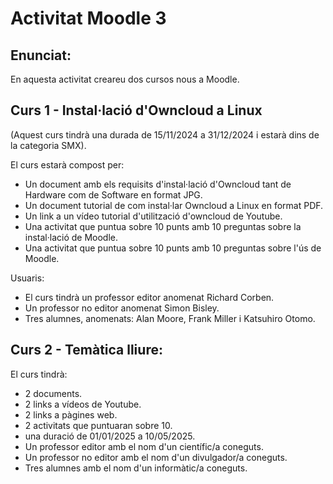 # Activitat Moodle 3

## Enunciat:

En aquesta activitat creareu dos cursos nous a Moodle.

## Curs 1 - Instal·lació d'Owncloud a Linux

(Aquest curs tindrà una durada de 15/11/2024 a 31/12/2024 i estarà dins de la categoria SMX).

El curs estarà compost per:

- Un document amb els requisits d'instal·lació d'Owncloud tant de Hardware com de Software en format JPG.
- Un document tutorial de com instal·lar Owncloud a Linux en format PDF.
- Un link a un vídeo tutorial d'utilització d'owncloud de Youtube.
- Una activitat que puntua sobre 10 punts amb 10 preguntas sobre la instal·lació de Moodle.
- Una activitat que puntua sobre 10 punts amb 10 preguntas sobre l'ús de Moodle.

Usuaris:

- El curs tindrà un professor editor anomenat Richard Corben.
- Un professor no editor anomenat Simon Bisley.
- Tres alumnes, anomenats: Alan Moore, Frank Miller i Katsuhiro Otomo.

## Curs 2 - Temàtica lliure:

El curs tindrà:

- 2 documents.
- 2 links a vídeos de Youtube.
- 2 links a pàgines web.
- 2 activitats que puntuaran sobre 10.
- una duració de 01/01/2025 a 10/05/2025.
- Un professor editor amb el nom d'un científic/a coneguts.
- Un professor no editor amb el nom d'un divulgador/a coneguts.
- Tres alumnes amb el nom d'un informàtic/a coneguts.



  
